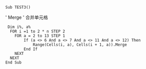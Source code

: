     Sub TEST3()
' Merge
' 合并单元格

     Dim i%, a%
      FOR i =1 to 2 * n STEP 2   
        FOR a = 2 to 13 STEP 1
            If (a <> 6 And a <> 7 And a <> 11 And a <> 12) Then
                Range(Cells(i, a), Cells(i + 1, a)).Merge
            End If
        NEXT
      NEXT
    End Sub
